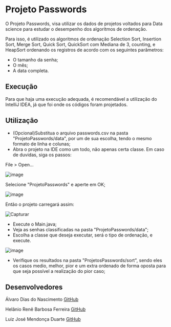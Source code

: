 # Projeto Passwords

O Projeto Passwords, visa utilizar os dados de projetos voltados para Data science para estudar o desempenho dos algoritmos de ordenação.

Para isso, é utilizado os algoritmos de ordenação Selection Sort, Insertion Sort, Merge Sort, Quick Sort, QuickSort com Mediana de 3, counting, e HeapSort 
ordenando os registros de acordo com os seguintes parâmetros:

- O tamanho da senha;
- O mês;
- A data completa.

## Execução

Para que haja uma execução adequada, é recomendável a utilização do IntelliJ IDEA, já que foi onde os códigos foram projetados.

## Utilização

- (Opcional)Substitua o arquivo passwords.csv na pasta "ProjetoPasswords/data", por um de sua escolha, tendo o mesmo formato de linha e colunas;
- Abra o projeto na IDE como um todo, não apenas certa classe. Em caso de duvidas, siga os passos:

File > Open...

![image](https://user-images.githubusercontent.com/81391610/235383367-74215169-8df2-428d-9574-a9aa0c628ad4.png)

Selecione "ProjetoPasswords" e aperte em OK;

![image](https://user-images.githubusercontent.com/81391610/235383449-fccd4507-42ac-4c60-952d-07260d666030.png)

Então o projeto carregará assim:

![Capturar](https://user-images.githubusercontent.com/81391610/235383048-9f98fd42-7a8a-422d-9047-1efd9531b722.PNG)

- Execute o Main.java;
- Veja as senhas classificadas na pasta "ProjetoPasswords/data";
- Escolha a classe que deseja executar, será o tipo de ordenação, e execute.

![image](https://user-images.githubusercontent.com/81391610/235384646-d95b8c27-fe15-4af0-87b0-2e041c822a23.png)

- Verifique os resultados na pasta "ProjetosPasswords/sort", sendo eles os casos medio, melhor, pior e um extra ordenado de forma oposta para que seja possível a realização do pior caso;

## Desenvolvedores
Álvaro Dias do Nascimento [GitHub](https://github.com/Elvaro-KSKSKS)

Helânio Renê Barbosa Ferreira [GitHub](https://github.com/helaniobf)

Luiz José Mendonça Duarte [GitHub](https://github.com/LuizJDuarte)
